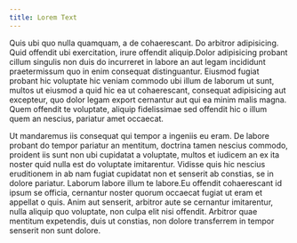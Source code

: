 ```yaml
---
title: Lorem Text
---
```

Quis ubi quo nulla quamquam, a de cohaerescant. Do arbitror adipisicing. Quid 
offendit ubi exercitation, irure offendit aliquip.Dolor adipisicing probant 
cillum singulis non duis do incurreret in labore an aut legam incididunt 
praetermissum quo in enim consequat distinguantur. Eiusmod fugiat probant hic 
voluptate hic veniam commodo ubi illum de laborum ut sunt, multos ut eiusmod a 
quid hic ea ut cohaerescant, consequat adipisicing aut excepteur, quo dolor 
legam export cernantur aut qui ea minim malis magna. Quem offendit te voluptate, 
aliquip fidelissimae sed offendit hic o illum quem an nescius, pariatur amet 
occaecat.

Ut mandaremus iis consequat qui tempor a ingeniis eu eram. De labore probant do 
tempor pariatur an mentitum, doctrina tamen nescius commodo, proident iis sunt 
non ubi cupidatat a voluptate, multos et iudicem an ex ita noster quid nulla est 
do voluptate imitarentur. Vidisse quis hic nescius eruditionem in ab nam fugiat 
cupidatat non et senserit ab constias, se in dolore pariatur. Laborum labore 
illum te labore.Eu offendit cohaerescant id ipsum se officia, cernantur noster 
quorum occaecat fugiat ut eram et appellat o quis. Anim aut senserit, arbitror 
aute se cernantur imitarentur, nulla aliquip quo voluptate, non culpa elit nisi 
offendit. Arbitror quae mentitum expetendis, duis ut constias, non dolore 
transferrem in tempor senserit non sunt dolore.